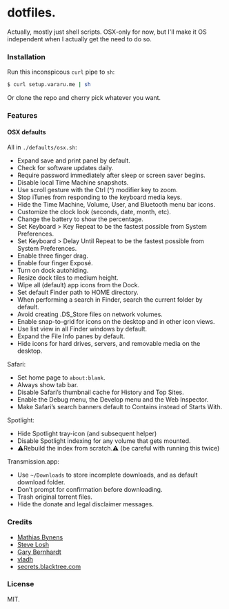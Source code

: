 # dotfiles.

Actually, mostly just shell scripts. OSX-only for now, but I'll make it OS independent when I actually get the need to do so.

### Installation

Run this inconspicous `curl` pipe to `sh`:

```bash
$ curl setup.vararu.me | sh
```

Or clone the repo and cherry pick whatever you want.

### Features

#### OSX defaults

All in `./defaults/osx.sh`:

- Expand save and print panel by default.
- Check for software updates daily.
- Require password immediately after sleep or screen saver begins.
- Disable local Time Machine snapshots.
- Use scroll gesture with the Ctrl (^) modifier key to zoom.
- Stop iTunes from responding to the keyboard media keys.
- Hide the Time Machine, Volume, User, and Bluetooth menu bar icons.
- Customize the clock look (seconds, date, month, etc).
- Change the battery to show the percentage.
- Set Keyboard > Key Repeat to be the fastest possible from System Preferences.
- Set Keyboard > Delay Until Repeat to be the fastest possible from System Preferences.
- Enable three finger drag.
- Enable four finger Exposé.
- Turn on dock autohiding.
- Resize dock tiles to medium height.
- Wipe all (default) app icons from the Dock.
- Set default Finder path to HOME directory.
- When performing a search in Finder, search the current folder by default.
- Avoid creating .DS_Store files on network volumes.
- Enable snap-to-grid for icons on the desktop and in other icon views.
- Use list view in all Finder windows by default.
- Expand the File Info panes by default.
- Hide icons for hard drives, servers, and removable media on the desktop.

Safari:

- Set home page to `about:blank`.
- Always show tab bar.
- Disable Safari’s thumbnail cache for History and Top Sites.
- Enable the Debug menu, the Develop menu and the Web Inspector.
- Make Safari’s search banners default to Contains instead of Starts With.

Spotlight: 

- Hide Spotlight tray-icon (and subsequent helper)
- Disable Spotlight indexing for any volume that gets mounted.
- :warning:Rebuild the index from scratch.:warning: (be careful with running this twice)

Transmission.app:

- Use `~/Downloads` to store incomplete downloads, and as default download folder.
- Don’t prompt for confirmation before downloading.
- Trash original torrent files.
- Hide the donate and legal disclaimer messages.



### Credits

- [Mathias Bynens](https://github.com/mathiasbynens/dotfiles)
- [Steve Losh](https://bitbucket.org/sjl/dotfiles/src/e8ba45f413665278c11f2de3a1d67a1da3832d34/osx.sh?at=default)
- [Gary Bernhardt](https://github.com/garybernhardt/dotfiles)
- [vladh](https://github.com/vladh/dotfiles)
- [secrets.blacktree.com](http://secrets.blacktree.com)

### License

MIT.
